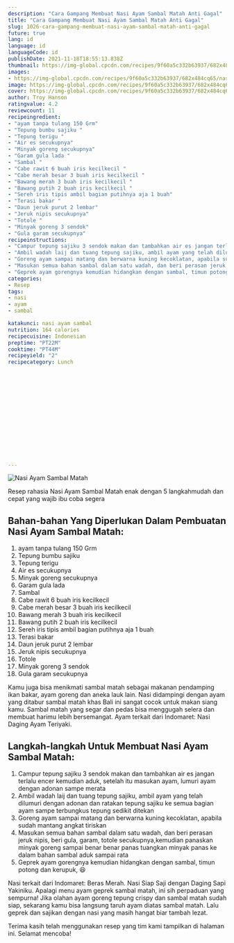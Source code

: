 ```yaml
---
description: "Cara Gampang Membuat Nasi Ayam Sambal Matah Anti Gagal"
title: "Cara Gampang Membuat Nasi Ayam Sambal Matah Anti Gagal"
slug: 1026-cara-gampang-membuat-nasi-ayam-sambal-matah-anti-gagal
future: true
lang: id
language: id
languageCode: id
publishDate: 2021-11-18T18:55:13.838Z 
thumbnail: https://img-global.cpcdn.com/recipes/9f60a5c332b63937/682x484cq65/nasi-ayam-sambal-matah-foto-resep-utama.webp
images:
- https://img-global.cpcdn.com/recipes/9f60a5c332b63937/682x484cq65/nasi-ayam-sambal-matah-foto-resep-utama.webp
image: https://img-global.cpcdn.com/recipes/9f60a5c332b63937/682x484cq65/nasi-ayam-sambal-matah-foto-resep-utama.webp
cover: https://img-global.cpcdn.com/recipes/9f60a5c332b63937/682x484cq65/nasi-ayam-sambal-matah-foto-resep-utama.webp
author: Troy Hanson
ratingvalue: 4.2
reviewcount: 11
recipeingredient:
- "ayam tanpa tulang 150 Grm"
- "Tepung bumbu sajiku "
- "Tepung terigu "
- "Air es secukupnya"
- "Minyak goreng secukupnya"
- "Garam gula lada "
- "Sambal "
- "Cabe rawit 6 buah iris kecilkecil "
- "Cabe merah besar 3 buah iris kecilkecil "
- "Bawang merah 3 buah iris kecilkecil "
- "Bawang putih 2 buah iris kecilkecil "
- "Sereh iris tipis ambil bagian putihnya aja 1 buah"
- "Terasi bakar "
- "Daun jeruk purut 2 lembar"
- "Jeruk nipis secukupnya"
- "Totole "
- "Minyak goreng 3 sendok"
- "Gula garam secukupnya"
recipeinstructions:
- "Campur tepung sajiku 3 sendok makan dan tambahkan air es jangan terlalu encer kemudian aduk, setelah itu masukan ayam, lumuri ayam dengan adonan sampe merata"
- "Ambil wadah laij dan tuang tepung sajiku, ambil ayam yang telah dilumuri dengan adonan dan ratakan tepung sajiku ke semua bagian ayam sampe terbungkus tepung sedikit ditekan"
- "Goreng ayam sampai matang dan berwarna kuning kecoklatan, apabila sudah mantang angkat tiriskan"
- "Masukan semua bahan sambal dalam satu wadah, dan beri perasan jeruk nipis, beri gula, garam, totole secukupnya,kemudian panaskan minyak goreng sampai benar benar panas tuangkan minyak panas ke dalam bahan sambal aduk sampai rata"
- "Geprek ayam gorengnya kemudian hidangkan dengan sambal, timun potong dan kerupuk, 😆"
categories:
- Resep
tags:
- nasi
- ayam
- sambal

katakunci: nasi ayam sambal 
nutrition: 164 calories
recipecuisine: Indonesian
preptime: "PT22M"
cooktime: "PT44M"
recipeyield: "2"
recipecategory: Lunch


     
    
    
    
    
    
    
    
    
    
    
      
    
---
```



![Nasi Ayam Sambal Matah](https://img-global.cpcdn.com/recipes/9f60a5c332b63937/682x484cq65/nasi-ayam-sambal-matah-foto-resep-utama.webp)

Resep rahasia Nasi Ayam Sambal Matah  enak dengan 5 langkahmudah dan cepat yang wajib ibu coba segera

<!--inarticleads1-->

## Bahan-bahan Yang Diperlukan Dalam Pembuatan Nasi Ayam Sambal Matah:

1. ayam tanpa tulang 150 Grm
1. Tepung bumbu sajiku 
1. Tepung terigu 
1. Air es secukupnya
1. Minyak goreng secukupnya
1. Garam gula lada 
1. Sambal 
1. Cabe rawit 6 buah iris kecilkecil 
1. Cabe merah besar 3 buah iris kecilkecil 
1. Bawang merah 3 buah iris kecilkecil 
1. Bawang putih 2 buah iris kecilkecil 
1. Sereh iris tipis ambil bagian putihnya aja 1 buah
1. Terasi bakar 
1. Daun jeruk purut 2 lembar
1. Jeruk nipis secukupnya
1. Totole 
1. Minyak goreng 3 sendok
1. Gula garam secukupnya

Kamu juga bisa menikmati sambal matah sebagai makanan pendamping ikan bakar, ayam goreng dan aneka lauk lain. Nasi didampingi dengan ayam yang ditabur sambal matah khas Bali ini sangat cocok untuk makan siang kamu. Sambal matah yang segar dan pedas bisa menggugah selera dan membuat harimu lebih bersemangat. Ayam terkait dari Indomaret: Nasi Daging Ayam Teriyaki. 

<!--inarticleads2-->

## Langkah-langkah Untuk Membuat Nasi Ayam Sambal Matah:

1. Campur tepung sajiku 3 sendok makan dan tambahkan air es jangan terlalu encer kemudian aduk, setelah itu masukan ayam, lumuri ayam dengan adonan sampe merata
1. Ambil wadah laij dan tuang tepung sajiku, ambil ayam yang telah dilumuri dengan adonan dan ratakan tepung sajiku ke semua bagian ayam sampe terbungkus tepung sedikit ditekan
1. Goreng ayam sampai matang dan berwarna kuning kecoklatan, apabila sudah mantang angkat tiriskan
1. Masukan semua bahan sambal dalam satu wadah, dan beri perasan jeruk nipis, beri gula, garam, totole secukupnya,kemudian panaskan minyak goreng sampai benar benar panas tuangkan minyak panas ke dalam bahan sambal aduk sampai rata
1. Geprek ayam gorengnya kemudian hidangkan dengan sambal, timun potong dan kerupuk, 😆


Nasi terkait dari Indomaret: Beras Merah. Nasi Siap Saji dengan Daging Sapi Yakiniku. Apalagi menu ayam geprek sambal matah, ini sih perpaduan yang sempurna! Jika olahan ayam goreng tepung crispy dan sambal matah sudah siap, sekarang kamu bisa langsung taruh ayam diatas sambal matah. Lalu geprek dan sajikan dengan nasi yang masih hangat biar tambah lezat. 

Terima kasih telah menggunakan resep yang tim kami tampilkan di halaman ini. Selamat mencoba!
